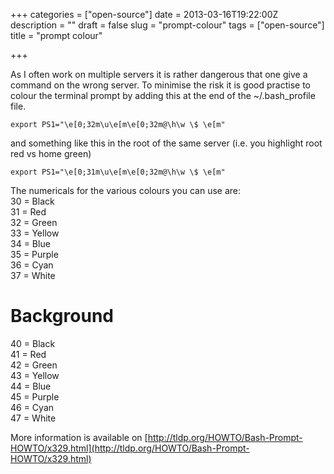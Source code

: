 +++
categories = ["open-source"]
date = 2013-03-16T19:22:00Z
description = ""
draft = false
slug = "prompt-colour"
tags = ["open-source"]
title = "prompt colour"

+++


As I often work on multiple servers it is rather dangerous that one give a command on the wrong server. To minimise the risk it is good practise to colour the terminal prompt by adding this at the end of the ~/.bash_profile file.

    export PS1="\e[0;32m\u\e[m\e[0;32m@\h\w \$ \e[m"

and something like this in the root of the same server (i.e. you highlight root red vs home green)

    export PS1="\e[0;31m\u\e[m\e[0;32m@\h\w \$ \e[m"

The numericals for the various colours you can use are:  
 30 = Black  
 31 = Red  
 32 = Green  
 33 = Yellow  
 34 = Blue  
 35 = Purple  
 36 = Cyan  
 37 = White

# Background  
 40 = Black  
 41 = Red  
 42 = Green  
 43 = Yellow  
 44 = Blue  
 45 = Purple  
 46 = Cyan  
 47 = White

More information is available on [http://tldp.org/HOWTO/Bash-Prompt-HOWTO/x329.html](http://tldp.org/HOWTO/Bash-Prompt-HOWTO/x329.html)

